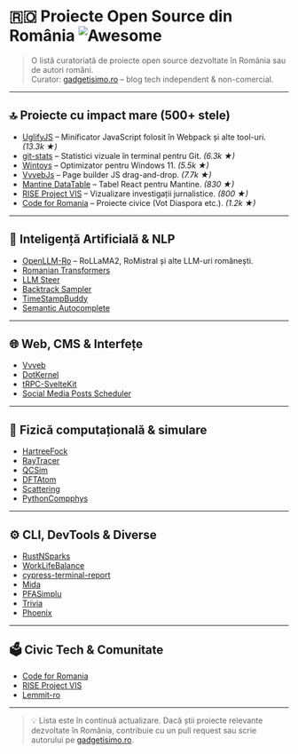 # 🇷🇴 Proiecte Open Source din România ![Awesome](https://awesome.re/badge.svg)

> O listă curatoriată de proiecte open source dezvoltate în România sau de autori români.  
> Curator: [gadgetisimo.ro](https://gadgetisimo.ro) – blog tech independent & non-comercial.

---

## 🔝 Proiecte cu impact mare (500+ stele)

- [UglifyJS](https://github.com/mishoo/UglifyJS) – Minificator JavaScript folosit în Webpack și alte tool-uri. *(13.3k ★)*
- [git-stats](https://github.com/IonicaBizau/git-stats) – Statistici vizuale în terminal pentru Git. *(6.3k ★)*
- [Wintoys](https://github.com/builtbybel/Wintoys) – Optimizator pentru Windows 11. *(5.5k ★)*
- [VvvebJs](https://github.com/givanz/VvvebJs) – Page builder JS drag-and-drop. *(7.7k ★)*
- [Mantine DataTable](https://github.com/icflorescu/mantine-datatable) – Tabel React pentru Mantine. *(830 ★)*
- [RISE Project VIS](https://github.com/RiseProject/vis) – Vizualizare investigații jurnalistice. *(800 ★)*
- [Code for Romania](https://github.com/code4romania) – Proiecte civice (Vot Diaspora etc.). *(1.2k ★)*

---

## 🧠 Inteligență Artificială & NLP

- [OpenLLM-Ro](https://github.com/OpenLLM-Ro) – RoLLaMA2, RoMistral și alte LLM-uri românești.
- [Romanian Transformers](https://github.com/dumitrescustefan/Romanian-Transformers)
- [LLM Steer](https://github.com/Mihaiii/llm_steer)
- [Backtrack Sampler](https://github.com/Mihaiii/backtrack_sampler)
- [TimeStampBuddy](https://github.com/Mihaiii/TimeStampBuddy)
- [Semantic Autocomplete](https://github.com/Mihaiii/semantic-autocomplete)

---

## 🌐 Web, CMS & Interfețe

- [Vvveb](https://github.com/givanz/Vvveb)
- [DotKernel](https://github.com/dotkernel)
- [tRPC-SvelteKit](https://github.com/icflorescu/trpc-sveltekit)
- [Social Media Posts Scheduler](https://github.com/ClimenteA/social-media-posts-scheduler)

---

## 🧪 Fizică computațională & simulare

- [HartreeFock](https://github.com/aromanro/HartreeFock)
- [RayTracer](https://github.com/aromanro/RayTracer)
- [QCSim](https://github.com/aromanro/QCSim)
- [DFTAtom](https://github.com/aromanro/DFTAtom)
- [Scattering](https://github.com/aromanro/Scattering)
- [PythonCompphys](https://github.com/aromanro/PythonCompphys)

---

## ⚙️ CLI, DevTools & Diverse

- [RustNSparks](https://github.com/RustNSparks)
- [WorkLifeBalance](https://github.com/szr2001/WorkLifeBalance)
- [cypress-terminal-report](https://github.com/archfz/cypress-terminal-report)
- [Mida](https://github.com/Reiryoku-Technologies/Mida)
- [PFASimplu](https://github.com/ClimenteA/PFASimplu)
- [Trivia](https://github.com/Mihaiii/trivia)
- [Phoenix](https://github.com/pazvanti/Phoenix)

---

## 🗳️ Civic Tech & Comunitate

- [Code for Romania](https://github.com/code4romania)
- [RISE Project VIS](https://github.com/RiseProject/vis)
- [Lemmit-ro](https://gitlab.com/egos-tech/swarm/lemmit-ro)

---

> 💡 Lista este în continuă actualizare. Dacă știi proiecte relevante dezvoltate în România, contribuie cu un pull request sau scrie autorului pe [gadgetisimo.ro](https://gadgetisimo.ro).
